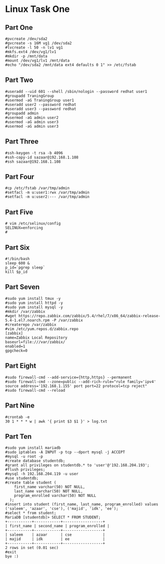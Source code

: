 # Linux Task One




## Part One

    #pvcreate /dev/sda2
    #gvcreate -s 16M vg1 /dev/sda2
    #lvcreate -l 50 -n lv1 vg1
    #mkfs.ext4 /dev/vg1/lv1
    #mkdir -p /mnt/data
    #mount /dev/vg1/lv1 /mnt/data
    #echo "/dev/sda2 /mnt/data ext4 defaults 0 1" >> /etc/fstab

## Part Two

    #useradd --uid 601 --shell /sbin/nologin --password redhat user1
    #groupadd TraningGroup
    #usermod -aG TraningGroup user1
    #useradd user2 --password redhat
    #useradd user3 --password redhat
    #groupadd admin
    #usermod -aG admin user2
    #usermod -aG admin user3
    #usermod -aG admin user3

## Part Three

    #ssh-keygen -t rsa -b 4096
    #ssh-copy-id sazaar@192.168.1.108
    #ssh sazaar@192.168.1.108

## Part Four

    #cp /etc/fstab /var/tmp/admin
    #setfacl -m u:user1:rwx /var/tmp/admin
    #setfacl -m u:user2:--- /var/tmp/admin

## Part Five

    # vim /etc/selinux/config
    SELINUX=enforcing
    #

## Part Six

    #!/bin/bash
    sleep 600 &
    p_id=`pgrep sleep`
    kill $p_id


## Part Seven

    #sudo yum install tmux -y
    #sudo yum install httpd -y
    #sudo yum install mysql -y
    #mkdir /var/zabbix
    #wget https://repo.zabbix.com/zabbix/5.4/rhel/7/x86_64/zabbix-release-5.4-1.el7.noarch.rpm -P /var/zabbix
    #createrepo /var/zabbix
    #vim /etc/yum.repos.d/zabbix.repo
    [zabbix]
    name=Zabbix Local Repository
    baseurl=file:///var/zabbix/
    enabled=1
    gpgcheck=0

## Part Eight

    #sudo firewall-cmd --add-service={http,https} --permanent
    #sudo firewall-cmd --zone=public --add-rich-rule="rule family='ipv4' source address='192.168.1.155' port port=22 protocol=tcp reject"
    #sudo firewall-cmd --reload

## Part Nine

    #crontab -e
    30 1 * * * w | awk '{ print $3 $1 }' > log.txt


## Part Ten
    #sudo yum install mariadb
    #sudo iptables -A INPUT -p tcp --dport mysql -j ACCEPT
    #mysql -u root -p
    #create database studentdb;
    #grant all privileges on studentdb.* to 'user'@'192.168.204.193';
    #flush privileges;
    #mysql -h 192.168.204.119 -u user
    #use studentdb;
    #create table student ( 
		first_name varchar(50) NOT NULL,
		last_name varchar(50) NOT NULL,
		program_enrolled varchar(50) NOT NULL
	  );
    #insert into student (first_name, last_name, program_enrolled) values ('saleem', 'azaar', 'cse'), ('majid', 'idk', 'ee');
    #select * from student;
    MariaDB [studentdb]> SELECT * FROM STUDENT;
    +-----------+------------+------------------+
    | first_name | second_name | program_enrolled |
    +-----------+------------+------------------+
    | saleem    | azaar      | cse              |
    | majid     | idk        | ee               |
    +-----------+------------+------------------+
    2 rows in set (0.01 sec)
    #exit
    bye :)

    



